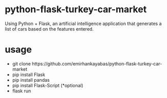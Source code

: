 # python-flask-turkey-car-market
 Using Python + Flask, an artificial intelligence application that generates a list of cars based on the features entered.

# usage
<ul>
  <li>git clone https://github.com/emirhankayabas/python-flask-turkey-car-market</li>
  <li>pip install Flask</li>
  <li>pip install pandas</li>
  <li>pip install Flask-Script (*optional)</li>
  <li>flask run</li>
</ul>
